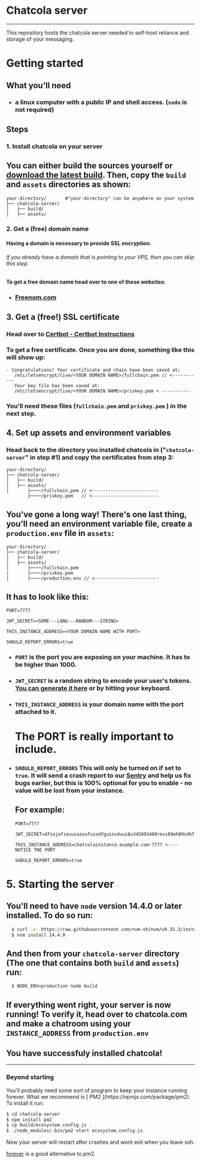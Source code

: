 # Chatcola server

---

This repository hosts the chatcola server needed to self-host reliance and storage of your messaging.



# Getting started



## What you'll need

* ### a linux computer with a public IP and shell access. (`sudo` is not required)

## Steps

### 1. Install chatcola on your server

## You can either build the sources yourself or [download the latest build](https://github.com/chatcola-com/chatcola/). Then, copy the `build` and `assets` directories as shown:

```filesystem
your-directory/       #"your-directory" can be anywhere on your system
├── chatcola-server/
│   ├── build/
│   ├── assets/
```

### 2. Get a (free) domain name

#### Having a domain is necessary to provide SSL encryption.

###### If you already have a domain that is pointing to your VPS, then you can skip this step.

#### To get a free domain name head over to one of these websites:

* ### [Freenom.com](https://www.freenom.com/en/index.html?lang=en)

## 3. Get a (free!) SSL certificate

### Head over to [Certbot - Certbot Instructions](https://certbot.eff.org/instructions)

### To get a free certificate. Once you are done, something like this will show up:

```textile
- Congratulations! Your certificate and chain have been saved at:
   /etc/letsencrypt/live/<YOUR DOMAIN NAME>/fullchain.pem // <-----------
   Your key file has been saved at:
   /etc/letsencrypt/live/<YOUR DOMAIN NAME>/privkey.pem < -----------
```

### You'll need these files (`fullchain.pem` and `privkey.pem` ) in the next step.

## 4. Set up assets and environment variables

### Head back to the directory you installed chatcola in  ("`chatcola-server`" in step #1) and copy the certificates from step 3:

```filesystem
your-directory/
├── chatcola-server/
│   ├── build/
│   ├── assets/
|       ├────/fullchain.pem // <-------------------------
        ├────/privkey.pem   // <-------------------------
```



## You've gone a long way! There's one last thing, you'll need an environment variable file, create a `production.env` file in `assets`:

```filesystem
your-directory/
├── chatcola-server/
│   ├── build/
│   ├── assets/
|       ├────/fullchain.pem
|       ├────/privkey.pem
|       ├────/production.env // <------------------------
```

## It has to look like this:

```env
PORT=7777

JWT_SECRET=<SOME---LONG---RANDOM---STRING>

THIS_INSTANCE_ADDRESS=<YOUR DOMAIN NAME WITH PORT>

SHOULD_REPORT_ERRORS=true
```

* ### `PORT` is the port you are exposing on your machine. It has to be higher than 1000.

* ### `JWT_SECRET` is a random string to encode your user's tokens. [You can generate it here](https://www.browserling.com/tools/random-string) or by hitting your keyboard.

* ### `THIS_INSTANCE_ADDRESS`  is your domain name with the port attached to it.
  
  # __**The PORT is really important to include.**__

* ### `SHOULD_REPORT_ERRORS` This will only be turned on if set to `true`. It will send a crash report to our [Sentry](https://github.com/getsentry/sentry) and help us fix bugs earlier, but this is 100% optional for you to enable - no value will be lost from your instance.
  
  ## For example:
  
  ```env
  PORT=7777
  
  JWT_SECRET=dfiojafiouusaioufuiodfguiosduui8u345893489revs89eh89sdhfjuishduihadfsiufhdsiuhfdsuiahfdiusahuifsdahuisdafhuiasdfhuisdfh
  
  THIS_INSTANCE_ADDRESS=chatcolainstance.example.com:7777 <---- NOTICE THE PORT
  
  SHOULD_REPORT_ERRORS=true
  ```

# 5. Starting the server

## You'll need to have `node` version 14.4.0 or later installed. To do so run:

```bash
  $ curl -o- https://raw.githubusercontent.com/nvm-sh/nvm/v0.35.3/install.sh | bash
  $ nvm install 14.4.0
```

## And then from your `chatcola-server` directory (The one that contains both `build` and `assets`) run:

```bash
  $ NODE_ENV=production node build
```

## If everything went right, your server is now running! To verify it, head over to chatcola.com and make a chatroom using your `INSTANCE_ADDRESS` from `production.env`

## __You have successfuly installed chatcola!__

  ---

### Beyond starting

<p>You'll probably need some sort of program to keep your instance running forever. What we recommend is [ PM2 ](https://npmjs.com/package/pm2). To install it run: 

```bash
$ cd chatcola-server
$ npm install pm2
$ cp build/ecosystem.config.js .
$ ./node_modules/.bin/pm2 start ecosystem.config.js
```

Now your server will restart after crashes and wont exit when you leave ssh.

[forever](https://www.npmjs.com/package/forever) is a good alternative to pm2. 

</p>

